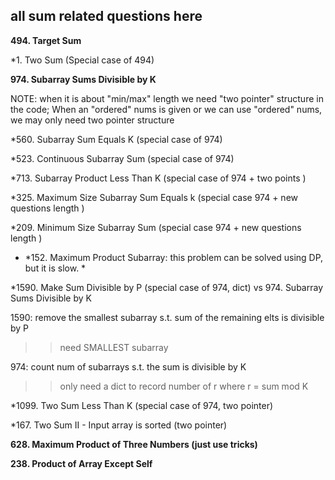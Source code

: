 ## all sum related questions here

**494. Target Sum**

*1. Two Sum (Special case of 494)

**974. Subarray Sums Divisible by K**

NOTE: when it is about "min/max" length we need "two pointer" structure in the code; When an "ordered" nums is given or we can use "ordered" nums, we may only need two pointer structure

*560. Subarray Sum Equals K (special case of 974)

*523. Continuous Subarray Sum (special case of 974)

*713. Subarray Product Less Than K (special case of 974 + two points )

*325. Maximum Size Subarray Sum Equals k (special case 974 + new questions length )

*209. Minimum Size Subarray Sum (special case 974 + new questions length )

* *152. Maximum Product Subarray: this problem can be solved using DP, but it is slow.  *


*1590. Make Sum Divisible by P (special case of 974, dict) vs 974. Subarray Sums Divisible by K

1590: remove the smallest subarray s.t. sum of the remaining elts is divisible by P
>> need SMALLEST subarray
>> 

974: count num of subarrays s.t. the sum is divisible by K
>> only need a dict to record number of r where r = sum mod K
>> 


*1099. Two Sum Less Than K (special case of 974, two pointer)

*167. Two Sum II - Input array is sorted (two pointer)

**628. Maximum Product of Three Numbers (just use tricks)**

**238. Product of Array Except Self**






